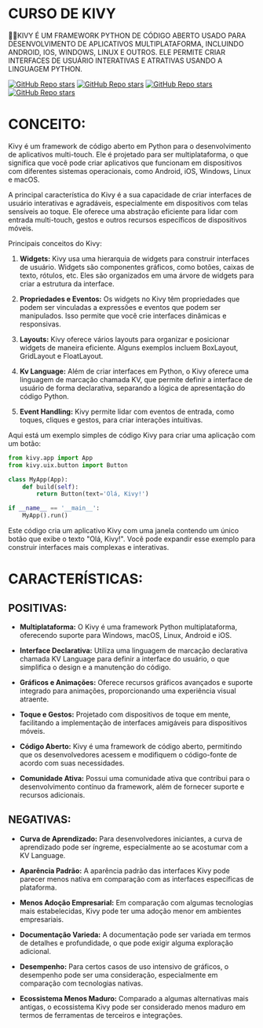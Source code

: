 # CURSO DE KIVY
👨‍⚖️KIVY É UM FRAMEWORK PYTHON DE CÓDIGO ABERTO USADO PARA DESENVOLVIMENTO DE APLICATIVOS MULTIPLATAFORMA, INCLUINDO ANDROID, IOS, WINDOWS, LINUX E OUTROS. ELE PERMITE CRIAR INTERFACES DE USUÁRIO INTERATIVAS E ATRATIVAS USANDO A LINGUAGEM PYTHON. 

[![GitHub Repo stars](https://img.shields.io/badge/VILHALVA-GITHUB-03A9F4?logo=github)](https://github.com/VILHALVA) 
[![GitHub Repo stars](https://img.shields.io/badge/VEJA-DOCUMENTAÇÃO-03A9F4?logo=google)](https://kivy.org/doc/stable/) 
[![GitHub Repo stars](https://img.shields.io/badge/LINGUAGEM%20DE-PROGRAMAÇÃO-03A9F4?logo=github)](https://github.com/VILHALVA/CURSO-DE-PYTHON)
[![GitHub Repo stars](https://img.shields.io/badge/-PLAYLIST%20DO%20YOUTUBE-blueviolet)](https://youtube.com/playlist?list=PLsMpSZTgkF5AV1FmALMgW8W-TvrfR3nrs&si=s_Ry13XMexk6nFdS)

# CONCEITO:
Kivy é um framework de código aberto em Python para o desenvolvimento de aplicativos multi-touch. Ele é projetado para ser multiplataforma, o que significa que você pode criar aplicativos que funcionam em dispositivos com diferentes sistemas operacionais, como Android, iOS, Windows, Linux e macOS.

A principal característica do Kivy é a sua capacidade de criar interfaces de usuário interativas e agradáveis, especialmente em dispositivos com telas sensíveis ao toque. Ele oferece uma abstração eficiente para lidar com entrada multi-touch, gestos e outros recursos específicos de dispositivos móveis.

Principais conceitos do Kivy:

1. **Widgets:** Kivy usa uma hierarquia de widgets para construir interfaces de usuário. Widgets são componentes gráficos, como botões, caixas de texto, rótulos, etc. Eles são organizados em uma árvore de widgets para criar a estrutura da interface.

2. **Propriedades e Eventos:** Os widgets no Kivy têm propriedades que podem ser vinculadas a expressões e eventos que podem ser manipulados. Isso permite que você crie interfaces dinâmicas e responsivas.

3. **Layouts:** Kivy oferece vários layouts para organizar e posicionar widgets de maneira eficiente. Alguns exemplos incluem BoxLayout, GridLayout e FloatLayout.

4. **Kv Language:** Além de criar interfaces em Python, o Kivy oferece uma linguagem de marcação chamada KV, que permite definir a interface de usuário de forma declarativa, separando a lógica de apresentação do código Python.

5. **Event Handling:** Kivy permite lidar com eventos de entrada, como toques, cliques e gestos, para criar interações intuitivas.

Aqui está um exemplo simples de código Kivy para criar uma aplicação com um botão:

```python
from kivy.app import App
from kivy.uix.button import Button

class MyApp(App):
    def build(self):
        return Button(text='Olá, Kivy!')

if __name__ == '__main__':
    MyApp().run()
```

Este código cria um aplicativo Kivy com uma janela contendo um único botão que exibe o texto "Olá, Kivy!". Você pode expandir esse exemplo para construir interfaces mais complexas e interativas. 

# CARACTERÍSTICAS:
## POSITIVAS:
- **Multiplataforma:** O Kivy é uma framework Python multiplataforma, oferecendo suporte para Windows, macOS, Linux, Android e iOS.

- **Interface Declarativa:** Utiliza uma linguagem de marcação declarativa chamada KV Language para definir a interface do usuário, o que simplifica o design e a manutenção do código.

- **Gráficos e Animações:** Oferece recursos gráficos avançados e suporte integrado para animações, proporcionando uma experiência visual atraente.

- **Toque e Gestos:** Projetado com dispositivos de toque em mente, facilitando a implementação de interfaces amigáveis para dispositivos móveis.

- **Código Aberto:** Kivy é uma framework de código aberto, permitindo que os desenvolvedores acessem e modifiquem o código-fonte de acordo com suas necessidades.

- **Comunidade Ativa:** Possui uma comunidade ativa que contribui para o desenvolvimento contínuo da framework, além de fornecer suporte e recursos adicionais.

## NEGATIVAS:
- **Curva de Aprendizado:** Para desenvolvedores iniciantes, a curva de aprendizado pode ser íngreme, especialmente ao se acostumar com a KV Language.

- **Aparência Padrão:** A aparência padrão das interfaces Kivy pode parecer menos nativa em comparação com as interfaces específicas de plataforma.

- **Menos Adoção Empresarial:** Em comparação com algumas tecnologias mais estabelecidas, Kivy pode ter uma adoção menor em ambientes empresariais.

- **Documentação Varieda:** A documentação pode ser variada em termos de detalhes e profundidade, o que pode exigir alguma exploração adicional.

- **Desempenho:** Para certos casos de uso intensivo de gráficos, o desempenho pode ser uma consideração, especialmente em comparação com tecnologias nativas.

- **Ecossistema Menos Maduro:** Comparado a algumas alternativas mais antigas, o ecossistema Kivy pode ser considerado menos maduro em termos de ferramentas de terceiros e integrações.
